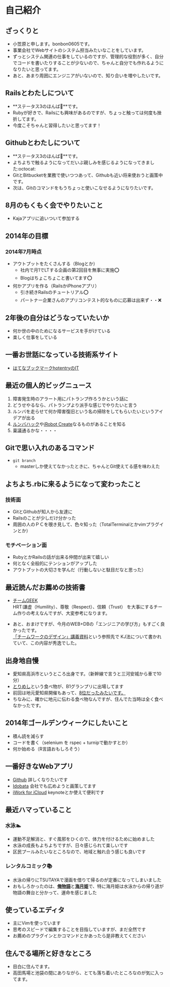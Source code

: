 # 自己紹介

## ざっくりと
- 小笠原と申します。bonbon0605です。
- 事業会社でWebサイトのシステム担当みたいなことをしています。
- ずっとシステム関連の仕事をしているのですが、管理的な役割が多く、自分でコードを書いたりすることが少ないので、ちゃんと自分でも作れるようになりたいと思ってます。
- あと、あまり周囲にエンジニアがいないので、知り合いを増やしたいです。

## Railsとわたしについて
- **ステータス3のほんば:herb:**です。
- Rubyが好きで、Railsにも興味があるのですが、ちょっと触っては何度も挫折してます。
- 今度こそちゃんと習得したいと思ってます！

## Githubとわたしについて
- **ステータス3のほんば:herb:**です。 
- よちよちで触るようになってだいぶ親しみを感じるようになってきました:octocat:
- GitとBitbucketを業務で使いつつあって、Githubも近い将来使おうと画策中です。
- 次は、Gitのコマンドをもうちょっと使いこなせるようになりたいです。

## 8月のもくもく会でやりたいこと
- Kajaアプリに追いついて参加する

## 2014年の目標
### 2014年7月時点
* アウトプットをたくさんする（Blogとか）
  + 社内で月1でLTする企画の第2回目を無事に実施:o:
  + Blogはちょこちょこと書いてます:o:
* 何かアプリを作る（RailsかiPhoneアプリ）
  + 引き続きRailsのチュートリアル:o:
  + パートナー企業さんのアプリコンテスト的なものに応募は出来ず・・:x:

## 2年後の自分はどうなっていたいか
- 何か世の中のためになるサービスを手がけている
- 楽しく仕事をしている

## 一番お世話になっている技術系サイト
- [はてなブックマークhotentryのIT](http://b.hatena.ne.jp/hotentry/it)

## 最近の個人的ビッグニュース
1. 障害発生時のアラート用にパトランプ作ろうかという話に
1. どうせやるなら、パトランプより派手な感じでやりたいと言う
1. ルンバを走らせて何か障害復旧という名の掃除をしてもらいたいというアイデアが出る
1. [ルンバハック](http://hyakuren-soft.sakura.ne.jp/hobby_robot_sdk/about_roomba_page.html)や[iRobot Create](http://store.irobot.com/shop/index.jsp?categoryId=3311368)なるものがあることを知る
1. 稟議通るかな・・・・

## Gitで思い入れのあるコマンド
- `git branch`
  - masterしか使えてなかったときに、ちゃんとGit使えてる感を味わえた

## よちよち.rbに来るようになって変わったこと

### 技術面
- GitとGithubが知人から友達に
- Railsのことが少しだけ分かった
- 周囲の人のＰＣを覗き見して、色々知った（TotalTerminalとかvimプラグインとか）

### モチベーション面
- RubyとかRailsの話が出来る仲間が出来て嬉しい
- 何となく全般的にテンションがアップした
- アウトプットの大切さを学んだ（行動しないと駄目だなと思った）

## 最近読んだお薦めの技術書
+ [チームGEEK](http://www.amazon.co.jp/dp/4873116309)  
HRT:謙虚（Humility）、尊敬（Respect）、信頼（Trust）
を大事にするチーム作りの考えなんですが、大変参考になります。

+ あと、おまけですが、今月のWEB+DBの「エンジニアの学び方」もすごく良かったです。  
[「チームワークのデザイン」講義資料](http://nhiro.org/kuds2013/)という参照先で
KJ法について書かれていて、この内容が秀逸でした。

## 出身地自慢
- 愛知県高浜市というところ出身です。（新幹線で言うと三河安城から車で10分）
- [とりめし](http://www.torimesi.com/)という食べ物が、B1グランプリに出場してます
- 前回は地元愛知県開催もあって、[8位だったみたいです。](http://kankou-takahama.gr.jp/news/2159/)
- ちなみに、確かに地元に伝わる食べ物なんですが、住んでた当時は全く食べなかったです。

## 2014年ゴールデンウィークにしたいこと
* 積ん読を減らす
* コードを書く（selenium を rspec + turnipで動かすとか）
* 何か始める（R言語おもしろそう）

## 一番好きなWebアプリ
- [Github](https://github.com/) 詳しくなりたいです
- [Idobata](https://idobata.io/) 会社でも広めようと画策してます
- [iWork for iCloud](https://www.icloud.com/) keynoteとか使えて便利です

## 最近ハマっていること
### 水泳:swimmer:
- 運動不足解消と、すぐ風邪をひくので、体力を付けるために始めました
- 水泳の成長もよちよちですが、日々感じられて楽しいです
- 区民プールみたいなところなので、地域と触れ合う感じも良いです 

### レンタルコミック:books:
- 水泳の帰りにTSUTAYAで漫画を借りて帰るのが定番になってしまいました
- おもしろかったのは、[**俺物語**](http://betsuma.shueisha.co.jp/lineup/ore_monogatari.html)と[**海月姫**](http://kc.kodansha.co.jp/content/top.php/1000004534)で、特に海月姫は水泳からの帰り道が物語の舞台と分かって、運命を感じました

## 使っているエディタ
- 主にVimを使っています
- 思考のスピードで編集することを目指していますが、まだ全然です
- お薦めのプラグインとかコマンドとかあったら是非教えてください

## 住んでる場所と好きなところ
- 目白に住んでます。
- 高田馬場と池袋の間にありながら、とても落ち着いたところなのが気に入ってます。